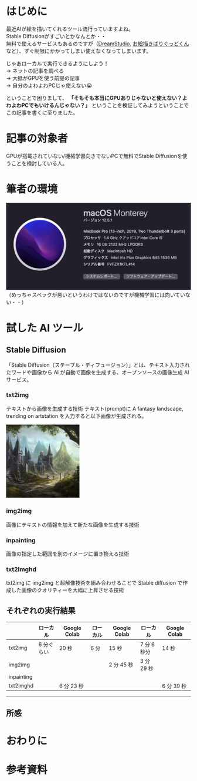 # はじめに

最近AIが絵を描いてくれるツール流行っていますよね。  
Stable Diffusionがすごいとかなんとか・・  
無料で使えるサービスもあるのですが（[DreamStudio](https://photoshopbook.com/2022/10/03/dream-studio/), [お絵描きばりぐっどくん](https://page.line.me/877ieiqs)など）、すぐ制限にかかってしまい使えなくなってしまいます。  
  
じゃあローカルで実行できるようにしよう！  
→ ネットの記事を調べる  
→ 大抵がGPUを使う前提の記事  
→ 自分のよわよわPCじゃ使えない😭  
  
ということで困りまして、 **「そもそも本当にGPUありじゃないと使えない？よわよわPCでもいけるんじゃない？」** ということを検証してみようということでこの記事を書くに至りました。

# 記事の対象者
GPUが搭載されていない/機械学習向きでないPCで無料でStable Diffusionを使うことを検討している人。

# 筆者の環境

![筆者の環境](./assets/environment.png '筆者の環境')
（めっちゃスペックが悪いというわけではないのですが機械学習には向いていない・・）

# 試した AI ツール

## Stable Diffusion

「Stable Diffusion（ステーブル・ディフュージョン）」とは、テキスト入力されたワードや画像から AI が自動で画像を生成する、オープンソースの画像生成 AI サービス。

### txt2img

テキストから画像を生成する技術
テキスト(prompt)に ​​A fantasy landscape, trending on artstation を入力すると以下画像が生成される。

<img src=./assets/txt2image.png  width="200px">

### img2img

画像にテキストの情報を加えて新たな画像を生成する技術

### inpainting

画像の指定した範囲を別のイメージに置き換える技術

### txt2imghd

txt2img に img2img と超解像技術を組み合わせることで Stable diffusion で作成した画像のクオリティーを大幅に上昇させる技術

## それぞれの実行結果

|            | ローカル   | Google Colab | ローカル | Google Colab | ローカル    | Google Colab |
| ---------- | ---------- | ------------ | -------- | ------------ | ----------- | ------------ |
| txt2img    | 6 分ぐらい | 20 秒        | 6 分     | 15 秒        | 7 分 6 秒分 | 14 秒        |
| img2img    |            |              |          | 2 分 45 秒   | 3 分 29 秒  |              |
| inpainting |            |              |          |              |             |              |
| txt2imghd  |            | 6 分 23 秒   |          |              |             | 6 分 39 秒   |

---

## 所感

# おわりに

# 参考資料
